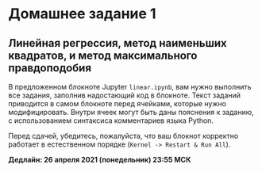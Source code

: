 # Домашнее задание 1
## Линейная регрессия, метод наименьших квадратов, и метод максимального правдоподобия

В предложенном блокноте Jupyter `linear.ipynb`, вам нужно выполнить все задания, заполнив надостающий код в блокноте.
Текст заданий приводится в самом блокноте перед ячейками, которые нужно модифицировать.
Внутри ячеек могут быть даны пояснения к заданию, с использованием синтаксиса комментариев языка Python.

Перед сдачей, убедитесь, пожалуйста, что ваш блокнот корректно работает в естественном порядке (`Kernel -> Restart & Run All`).

**Дедлайн: 26 апреля 2021 (понедельник) 23:55 МСК**
